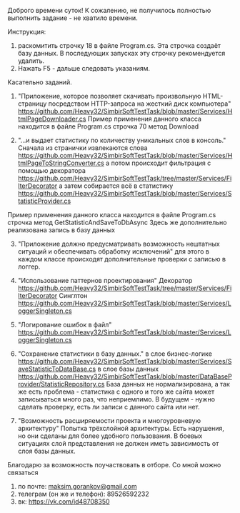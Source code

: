 Доброго времени суток!
К сожалению, не получилось полностью выполнить задание - не хватило времени.

Инструкция:
1) раскомитить строчку 18 в файле Program.cs. Эта строчка создаёт базу данных. В последующих запусках эту строчку рекомендуется удалить.
2) Нажать F5 - дальше следовать указаниям.

Касательно заданий.
1) "Приложение, которое позволяет скачивать произвольную HTML-страницу посредством HTTP-запроса на жесткий диск компьютера" 
https://github.com/Heavy32/SimbirSoftTestTask/blob/master/Services/HtmlPageDownloader.cs
Пример применения данного класса находится в файле Program.cs строчка 70 метод Download

2) "...и выдает статистику по количеству уникальных слов в консоль."
Сначала из странички извлекаются слова
https://github.com/Heavy32/SimbirSoftTestTask/blob/master/Services/HtmlPageToStringConverter.cs
а потом происходит фильтрация с помощью декоратора
https://github.com/Heavy32/SimbirSoftTestTask/tree/master/Services/FilterDecorator
а затем собирается всё в статистику
https://github.com/Heavy32/SimbirSoftTestTask/blob/master/Services/StatisticProvider.cs

Пример применения данного класса находится в файле Program.cs строчка метод GetStatisticAndSaveToDbAsync
Здесь же дополнительно реализована запись в базу данных

3) "Приложение должно предусматривать возможность нештатных ситуаций и
обеспечивать обработку исключений"
для этого в каждом классе происходят дополнительные проверки с записью в логгер.

4) "Использование паттернов проектирования"
Декоратор https://github.com/Heavy32/SimbirSoftTestTask/tree/master/Services/FilterDecorator
Синглтон https://github.com/Heavy32/SimbirSoftTestTask/blob/master/Services/LoggerSingleton.cs

5) "Логирование ошибок в файл"
https://github.com/Heavy32/SimbirSoftTestTask/blob/master/Services/LoggerSingleton.cs

6) "Сохранение статистики в базу данных."
в слое бизнес-логике
https://github.com/Heavy32/SimbirSoftTestTask/blob/master/Services/SaveStatisticToDataBase.cs
в слое базы данных
https://github.com/Heavy32/SimbirSoftTestTask/blob/master/DataBaseProvider/StatisticRepository.cs
База данных не нормализирована, а так же есть проблема - статистика с одного и того же сайта может записываться много раз, что неприемлимо. В будущем - нужно сделать проверку, есть ли записи с данного сайта или нет.

7) "Возможность расширяемости проекта и многоуровневую архитектуру"
Попытка трёхслойной архитектуры. Есть нарушения, но они сделаны для более удобного пользования. В боевых ситуациях слой представления не должен иметь зависимость от слоя базы данных.

Благодарю за возможность поучаствовать в отборе.
Со мной можно связаться
1) по почте: maksim.gorankov@gmail.com
2) телеграм (он же и телефон): 89526592232
3) вк: https://vk.com/id48708350

